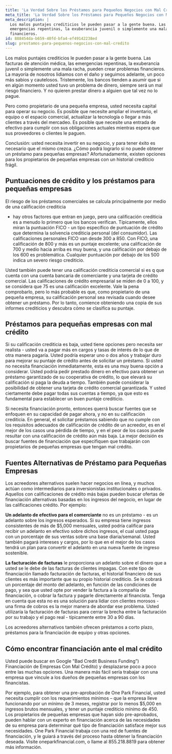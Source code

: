 ```yaml
---
title: 'La Verdad Sobre los Préstamos para Pequeños Negocios con Mal Crédito'
meta_title: 'La Verdad Sobre los Préstamos para Pequeños Negocios con Mal Crédito'
meta_description: |
  Los malos puntajes crediticios le pueden pasar a la gente buena. Las facturas de atención médica, las
  emergencias repentinas, la exuberancia juvenil o simplemente una mala racha, pueden crear problemas
  financieros.
id: 888454da-b659-40fd-bfa4-ef49142238ed
slug: prestamos-para-pequenos-negocios-con-mal-credito
---
```

Los malos puntajes crediticios le pueden pasar a la gente buena. Las facturas de atención médica, las
emergencias repentinas, la exuberancia juvenil o simplemente una mala racha, pueden crear problemas
financieros. La mayoría de nosotros lidiamos con el daño y seguimos adelante, un poco más sabios y
cautelosos. Tristemente, los bancos tienden a asumir que si en algún momento usted tuvo un problema
de dinero, siempre será un mal riesgo financiero. Y no quieren prestar dinero a alguien que tal vez no lo
pague.

Pero como propietario de una pequeña empresa, usted necesita capital para operar su negocio. Es
posible que necesite ampliar el inventario, el equipo o el espacio comercial, actualizar la tecnología o
llegar a más clientes a través del mercadeo. Es posible que necesite una entrada de efectivo para
cumplir con sus obligaciones actuales mientras espera que sus proveedores o clientes le paguen.

Conclusión: usted necesita invertir en su negocio, y para tener éxito es necesario que el mismo crezca.
¿Cómo podrá lograrlo si no puede obtener un préstamo para pequeñas empresas? Afortunadamente,
existen opciones para los propietarios de pequeñas empresas con un historial crediticio frágil.

## Puntuaciones de crédito y los préstamos para pequeñas empresas


El riesgo de los préstamos comerciales se calcula principalmente por medio de una calificación crediticia
- hay otros factores que entran en juego, pero una calificación crediticia es a menudo lo primero que los
bancos verifican. Típicamente, ellos miran la puntuación FICO - un tipo específico de puntuación de
crédito que determina la solvencia crediticia personal (del consumidor). Las calificaciones personales
FICO van desde 300 a 850. Con FICO, una calificación de 800 y más es un puntaje excelente; una
calificación de 700 y medio hacia arriba es muy buena, y una calificación por debajo de los 600 es
problemática. Cualquier puntuación por debajo de los 500 indica un severo riesgo crediticio.

Usted también puede tener una calificación crediticia comercial si es q que cuenta con una cuenta
bancaria de comerciante y una tarjeta de crédito comercial. Las calificaciones de crédito empresarial se
miden de 0 a 100, y se considera que 75 es una calificación excelente. Vale la pena comprobarlo, pero lo
más probable es que, como propietario de una pequeña empresa, su calificación personal sea revisada
cuando desee obtener un préstamo. Por lo tanto, comience obteniendo una copia de sus informes
crediticios y descubra cómo se clasifica su puntaje.

## Préstamos para pequeñas empresas con mal crédito


Si su calificación crediticia es baja, usted tiene opciones pero necesita ser realista - usted va a pagar más
en cargos y tasas de interés de lo que de otra manera pagaría. Usted podría esperar uno o dos años y
trabajar duro para mejorar su puntaje de crédito antes de solicitar un préstamo. Si usted no necesita
financiación inmediatamente, esta es una muy buena opción a considerar. Usted podría pedir prestado
dinero en efectivo para obtener un préstamo garantizado de su cooperativa de crédito, lo que elevará su
calificación si paga la deuda a tiempo. También puede considerar la posibilidad de obtener una tarjeta
de crédito comercial garantizada. Y usted ciertamente debe pagar todas sus cuentas a tiempo, ya que
esto es fundamental para establecer un buen puntaje crediticio.

Si necesita financiación pronto, entonces querrá buscar fuentes que se enfoquen en su capacidad de
pagar ahora, y no en su calificación crediticia. En general, el solicitar préstamos sabiendo que no cumple
con los requisitos adecuados de calificación de crédito de un acreedor, es en el mejor de los casos una
pérdida de tiempo, y en el peor de los casos puede resultar con una calificación de crédito aún más baja.
La mejor decisión es buscar fuentes de financiación que especifiquen que trabajarán con propietarios de
pequeñas empresas que tengan mal crédito.

## Fuentes Alternativas de Préstamo para Pequeñas Empresas


Los acreedores alternativos suelen hacer negocios en línea, y muchos actúan como intermediarios para
inversionistas institucionales o privados. Aquellos con calificaciones de crédito más bajas pueden buscar
ofertas de financiación alternativas basadas en los ingresos del negocio, en lugar de las calificaciones
crédito. Por ejemplo:

**Un adelanto de efectivo para el comerciante** no es un préstamo - es un adelanto sobre los ingresos 
esperados. Si su empresa tiene ingresos consistentes de más de $5,000 mensuales, usted podría calificar
para recibir un adelanto en efectivo sobre dichos ingresos, el cual usted paga con un porcentaje de sus
ventas sobre una base diaria/semanal. Usted también pagará intereses y cargos, por lo que en el mejor
de los casos tendrá un plan para convertir el adelanto en una nueva fuente de ingreso sostenible.

**La facturación de facturas** le proporciona un adelanto sobre el dinero que a usted se le debe de las facturas de clientes impagas. Con este tipo de financiación llamado facturación de facturas, el historial
financiero de sus clientes es más importante que su propio historial crediticio. Se le cobrará un
porcentaje del monto del adelanto, en función de las condiciones de pago, y sea que usted opte por
vender la factura a la compañía de financiación, o cobrar la factura y pagarle directamente al financista.
Tenga en cuenta que esta no es una solución para lidiar con clientes morosos - una firma de cobros es la
mejor manera de abordar ese problema. Usted utilizaría la facturación de facturas para cerrar la brecha
entre la facturación por su trabajo y el pago real - típicamente entre 30 a 90 días.

Los acreedores alternativos también ofrecen préstamos a corto plazo, préstamos para la financiación de
equipo y otras opciones.

## Cómo encontrar financiación ante el mal crédito


Usted puede buscar en Google &quot;Bad Credit Business Funding”) Financiación de Empresas Con Mal
Crédito) y desplazarse poco a poco entre las muchas opciones. Una manera más fácil sería trabajar con
una empresa que vincule a los dueños de pequeñas empresas con los financistas.

Por ejemplo, para obtener una pre-aprobación de One Park Financial, usted necesita cumplir con los
requerimientos mínimos – que la empresa lleve funcionando por un mínimo de 3 meses, registrar por lo
menos $5,000 en ingresos brutos mensuales, y tener un puntaje crediticio mínimo de 450. Los
propietarios de pequeñas empresas que hayan sido pre-aprobados, pueden hablar con un experto en
financiación acerca de las necesidades de su empresa para determinar qué tipo de financiación satisface
mejor sus necesidades. One Park Financial trabaja con una red de fuentes de financiación, y le guiará a
través del proceso hasta obtener la financiación deseada. Visite oneparkfinancial.com, o llame al
855.218.8819 para obtener más información.